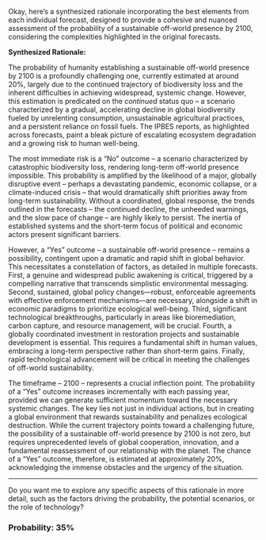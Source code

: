 Okay, here’s a synthesized rationale incorporating the best elements from each individual forecast, designed to provide a cohesive and nuanced assessment of the probability of a sustainable off-world presence by 2100, considering the complexities highlighted in the original forecasts.

**Synthesized Rationale:**

The probability of humanity establishing a sustainable off-world presence by 2100 is a profoundly challenging one, currently estimated at around 20%, largely due to the continued trajectory of biodiversity loss and the inherent difficulties in achieving widespread, systemic change. However, this estimation is predicated on the *continued* status quo – a scenario characterized by a gradual, accelerating decline in global biodiversity fueled by unrelenting consumption, unsustainable agricultural practices, and a persistent reliance on fossil fuels. The IPBES reports, as highlighted across forecasts, paint a bleak picture of escalating ecosystem degradation and a growing risk to human well-being.

The most immediate risk is a “No” outcome – a scenario characterized by catastrophic biodiversity loss, rendering long-term off-world presence impossible. This probability is amplified by the likelihood of a major, globally disruptive event – perhaps a devastating pandemic, economic collapse, or a climate-induced crisis – that would dramatically shift priorities away from long-term sustainability.  Without a coordinated, global response, the trends outlined in the forecasts – the continued decline, the unheeded warnings, and the slow pace of change – are highly likely to persist. The inertia of established systems and the short-term focus of political and economic actors present significant barriers.

However, a “Yes” outcome – a sustainable off-world presence – remains a possibility, contingent upon a dramatic and rapid shift in global behavior. This necessitates a constellation of factors, as detailed in multiple forecasts. First, a genuine and widespread public awakening is critical, triggered by a compelling narrative that transcends simplistic environmental messaging. Second, sustained, global policy changes—robust, enforceable agreements with effective enforcement mechanisms—are necessary, alongside a shift in economic paradigms to prioritize ecological well-being. Third, significant technological breakthroughs, particularly in areas like bioremediation, carbon capture, and resource management, will be crucial. Fourth, a globally coordinated investment in restoration projects and sustainable development is essential. This requires a fundamental shift in human values, embracing a long-term perspective rather than short-term gains. Finally, rapid technological advancement will be critical in meeting the challenges of off-world sustainability.

The timeframe – 2100 – represents a crucial inflection point. The probability of a “Yes” outcome increases incrementally with each passing year, provided we can generate sufficient momentum toward the necessary systemic changes. The key lies not just in individual actions, but in creating a global environment that rewards sustainability and penalizes ecological destruction. While the current trajectory points toward a challenging future, the possibility of a sustainable off-world presence by 2100 is not zero, but requires unprecedented levels of global cooperation, innovation, and a fundamental reassessment of our relationship with the planet. The chance of a “Yes” outcome, therefore, is estimated at approximately 20%, acknowledging the immense obstacles and the urgency of the situation.

---

Do you want me to explore any specific aspects of this rationale in more detail, such as the factors driving the probability, the potential scenarios, or the role of technology?

### Probability: 35%